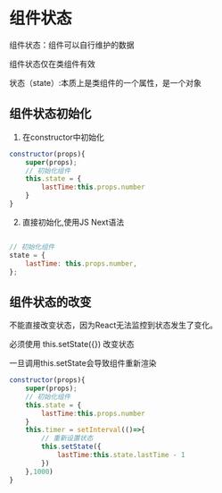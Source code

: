 # 组件状态

组件状态：组件可以自行维护的数据

组件状态仅在类组件有效

状态（state）:本质上是类组件的一个属性，是一个对象


## 组件状态初始化

1. 在constructor中初始化

```js
constructor(props){
    super(props);
    // 初始化组件
    this.state = {
        lastTime:this.props.number
    }
}
```

2. 直接初始化,使用JS Next语法

```js

// 初始化组件
state = {
    lastTime: this.props.number,
};
```


## 组件状态的改变

不能直接改变状态，因为React无法监控到状态发生了变化。

必须使用 this.setState({}) 改变状态

一旦调用this.setState会导致组件重新渲染


```js
constructor(props){
    super(props);
    // 初始化组件
    this.state = {
        lastTime:this.props.number
    }
    this.timer = setInterval(()=>{
        // 重新设置状态
        this.setState({
            lastTime:this.state.lastTime - 1
        })
    },1000)
}
```